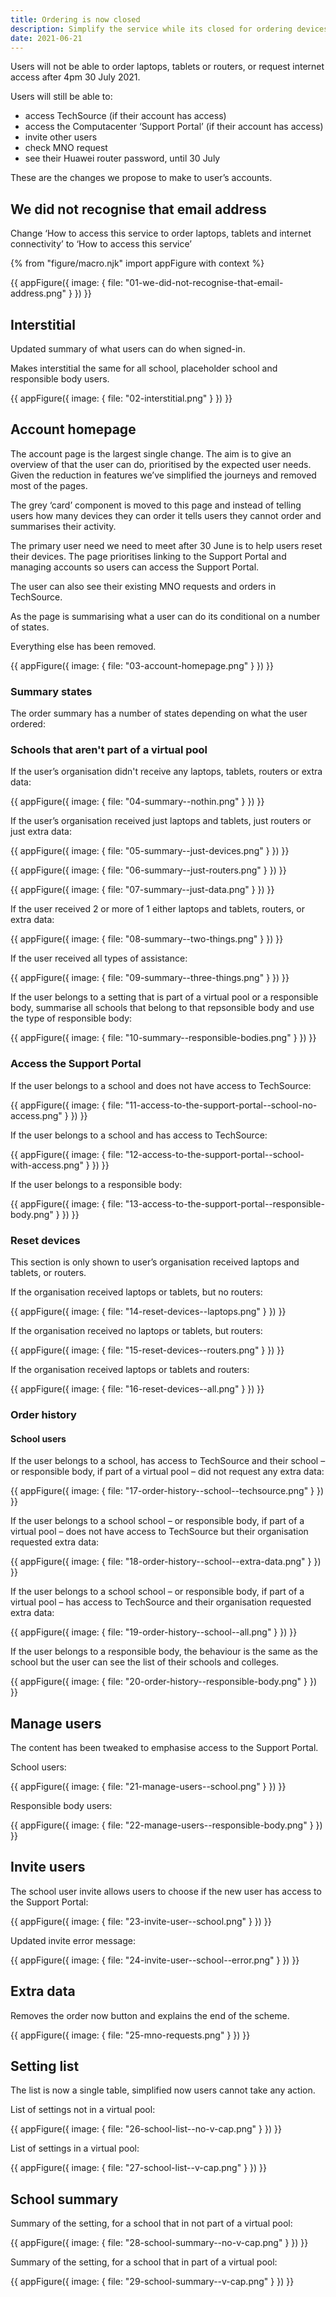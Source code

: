 ```yaml
---
title: Ordering is now closed
description: Simplify the service while its closed for ordering devices and internet access.
date: 2021-06-21
---
```

Users will not be able to order laptops, tablets or routers, or request internet access after 4pm 30 July 2021.

Users will still be able to:
- access TechSource (if their account has access)
- access the Computacenter ‘Support Portal’ (if their account has access)
- invite other users
- check MNO request
- see their Huawei router password, until 30 July

These are the changes we propose to make to user’s accounts.

## We did not recognise that email address

Change ‘How to access this service to order laptops, tablets and internet connectivity’ to ‘How to access this service’

{% from "figure/macro.njk" import appFigure with context %}

{{ appFigure({
  image: {
    file: "01-we-did-not-recognise-that-email-address.png"
  }
}) }}

## Interstitial

Updated summary of what users can do when signed-in.

Makes interstitial the same for all school, placeholder school and responsible body users.

{{ appFigure({
  image: {
    file: "02-interstitial.png"
  }
}) }}

## Account homepage

The account page is the largest single change. The aim is to give an overview of that the user can do, prioritised by the expected user needs. Given the reduction in features we’ve simplified the journeys and removed most of the pages.

The grey ‘card’ component is moved to this page and instead of telling users how many devices they can order it tells users they cannot order and summarises their activity.

The primary user need we need to meet after 30 June is to help users reset their devices. The page prioritises linking to the Support Portal and managing accounts so users can access the Support Portal.

The user can also see their existing MNO requests and orders in TechSource.

As the page is summarising what a user can do its conditional on a number of states.

Everything else has been removed.

{{ appFigure({
  image: {
    file: "03-account-homepage.png"
  }
}) }}

### Summary states

The order summary has a number of states depending on what the user ordered:

### Schools that aren't part of a virtual pool

If the user’s organisation didn't receive any laptops, tablets, routers or extra data:

{{ appFigure({
  image: {
    file: "04-summary--nothin.png"
  }
}) }}

If the user’s organisation received just laptops and tablets, just routers or just extra data:

{{ appFigure({
  image: {
    file: "05-summary--just-devices.png"
  }
}) }}

{{ appFigure({
  image: {
    file: "06-summary--just-routers.png"
  }
}) }}

{{ appFigure({
  image: {
    file: "07-summary--just-data.png"
  }
}) }}

If the user received 2 or more of 1 either laptops and tablets, routers, or extra data:

{{ appFigure({
  image: {
    file: "08-summary--two-things.png"
  }
}) }}

If the user received all types of assistance:

{{ appFigure({
  image: {
    file: "09-summary--three-things.png"
  }
}) }}

If the user belongs to a setting that is part of a virtual pool or a responsible body, summarise all schools that belong to that repsonsible body and use the type of responsible body:

{{ appFigure({
  image: {
    file: "10-summary--responsible-bodies.png"
  }
}) }}

### Access the Support Portal

If the user belongs to a school and does not have access to TechSource:

{{ appFigure({
  image: {
    file: "11-access-to-the-support-portal--school-no-access.png"
  }
}) }}

If the user belongs to a school and has access to TechSource:

{{ appFigure({
  image: {
    file: "12-access-to-the-support-portal--school-with-access.png"
  }
}) }}

If the user belongs to a responsible body:

{{ appFigure({
  image: {
    file: "13-access-to-the-support-portal--responsible-body.png"
  }
}) }}

### Reset devices

This section is only shown to user’s organisation received laptops and tablets, or routers.

If the organisation received laptops or tablets, but no routers:

{{ appFigure({
  image: {
    file: "14-reset-devices--laptops.png"
  }
}) }}

If the organisation received no laptops or tablets, but routers:

{{ appFigure({
  image: {
    file: "15-reset-devices--routers.png"
  }
}) }}

If the organisation received laptops or tablets and routers:

{{ appFigure({
  image: {
    file: "16-reset-devices--all.png"
  }
}) }}

### Order history

#### School users

If the user belongs to a school, has access to TechSource and their school – or responsible body, if part of a virtual pool – did not request any extra data:

{{ appFigure({
  image: {
    file: "17-order-history--school--techsource.png"
  }
}) }}

If the user belongs to a school school – or responsible body, if part of a virtual pool – does not have access to TechSource but their organisation requested extra data:

{{ appFigure({
  image: {
    file: "18-order-history--school--extra-data.png"
  }
}) }}

If the user belongs to a school school – or responsible body, if part of a virtual pool – has access to TechSource and their organisation requested extra data:

{{ appFigure({
  image: {
    file: "19-order-history--school--all.png"
  }
}) }}

If the user belongs to a responsible body, the behaviour is the same as the school but the user can see the list of their schools and colleges.

{{ appFigure({
  image: {
    file: "20-order-history--responsible-body.png"
  }
}) }}


## Manage users

The content has been tweaked to emphasise access to the Support Portal.

School users:

{{ appFigure({
  image: {
    file: "21-manage-users--school.png"
  }
}) }}

Responsible body users:

{{ appFigure({
  image: {
    file: "22-manage-users--responsible-body.png"
  }
}) }}

## Invite users

The school user invite allows users to choose if the new user has access to the Support Portal:

{{ appFigure({
  image: {
    file: "23-invite-user--school.png"
  }
}) }}

Updated invite error message:

{{ appFigure({
  image: {
    file: "24-invite-user--school--error.png"
  }
}) }}

## Extra data

Removes the order now button and explains the end of the scheme.

{{ appFigure({
  image: {
    file: "25-mno-requests.png"
  }
}) }}

## Setting list

The list is now a single table, simplified now users cannot take any action.

List of settings not in a virtual pool:

{{ appFigure({
  image: {
    file: "26-school-list--no-v-cap.png"
  }
}) }}

List of settings in a virtual pool:

{{ appFigure({
  image: {
    file: "27-school-list--v-cap.png"
  }
}) }}

## School summary

Summary of the setting, for a school that in not part of a virtual pool:

{{ appFigure({
  image: {
    file: "28-school-summary--no-v-cap.png"
  }
}) }}

Summary of the setting, for a school that in part of a virtual pool:

{{ appFigure({
  image: {
    file: "29-school-summary--v-cap.png"
  }
}) }}
